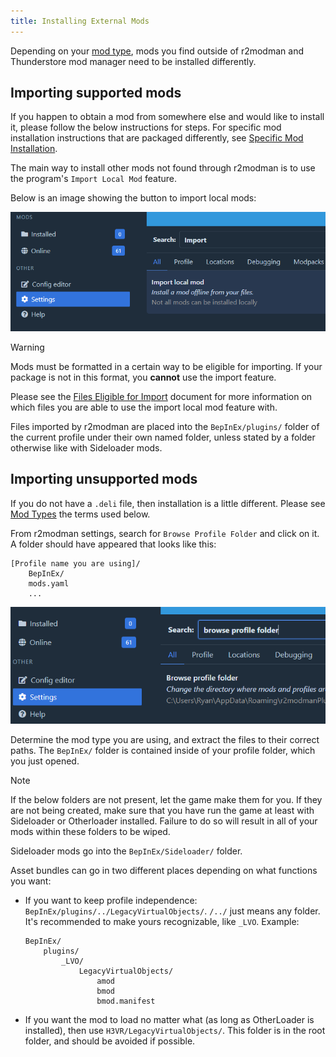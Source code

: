 ```yaml
---
title: Installing External Mods
---
```


Depending on your [mod type](../mod_types.md), mods you find outside of r2modman and Thunderstore mod manager need to be installed differently.

## Importing supported mods

If you happen to obtain a mod from somewhere else and would like to install it, please follow the below instructions for steps. For specific mod installation instructions that are packaged differently, see [Specific Mod Installation](../specific_mod_installation.md).

The main way to install other mods not found through r2modman is to use the program's `Import Local Mod` feature.

Below is an image showing the button to import local mods:

![local mod import](../images/r2modman/settings/import_local_mod.png)

> [!WARNING]
> Mods must be formatted in a certain way to be eligible for importing. If your package is not in this format, you **cannot** use the import feature.

Please see the [Files Eligible for Import](import_eligible.md) document for more information on which files you are able to use the import local mod feature with.

Files imported by r2modman are placed into the `BepInEx/plugins/` folder of the current profile under their own named folder, unless stated by a folder otherwise like with Sideloader mods.

## Importing unsupported mods

If you do not have a `.deli` file, then installation is a little different. Please see [Mod Types](../mod_types.md) the terms used below.

From r2modman settings, search for `Browse Profile Folder` and click on it. A folder should have appeared that looks like this:

```text
[Profile name you are using]/
    BepInEx/
    mods.yaml
    ...
```

![browse profile folder](../images/r2modman/settings/browse_profile_folder.png)

Determine the mod type you are using, and extract the files to their correct paths. The `BepInEx/` folder is contained inside of your profile folder, which you just opened.

> [!NOTE]
> If the below folders are not present, let the game make them for you. If they are not being created, make sure that you have run the game at least with Sideloader or Otherloader installed. Failure to do so will result in all of your mods within these folders to be wiped.

Sideloader mods go into the `BepInEx/Sideloader/` folder.

Asset bundles can go in two different places depending on what functions you want:

- If you want to keep profile independence: `BepInEx/plugins/../LegacyVirtualObjects/`. `/../` just means any folder. It's recommended to make yours recognizable, like `_LVO`.
  Example:

  ```text
  BepInEx/
      plugins/
          _LVO/
              LegacyVirtualObjects/
                  amod
                  bmod
                  bmod.manifest
  ```

- If you want the mod to load no matter what (as long as OtherLoader is installed), then use `H3VR/LegacyVirtualObjects/`. This folder is in the root folder, and should be avoided if possible.
